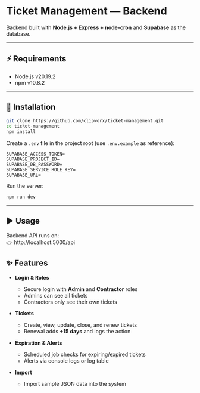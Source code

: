 # Ticket Management — Backend

Backend built with **Node.js + Express + node-cron** and **Supabase** as the database.

---

## ⚡ Requirements

- Node.js v20.19.2  
- npm v10.8.2  

---

## 🔧 Installation

```bash
git clone https://github.com/clipworx/ticket-management.git
cd ticket-management
npm install
```

Create a `.env` file in the project root (use `.env.example` as reference):

```env
SUPABASE_ACCESS_TOKEN=
SUPABASE_PROJECT_ID=
SUPABASE_DB_PASSWORD=
SUPABASE_SERVICE_ROLE_KEY=
SUPABASE_URL=
```

Run the server:

```bash
npm run dev
```

---

## ▶️ Usage

Backend API runs on:  
👉 http://localhost:5000/api


## ✨ Features

- **Login & Roles**
  - Secure login with **Admin** and **Contractor** roles  
  - Admins can see all tickets  
  - Contractors only see their own tickets  

- **Tickets**
  - Create, view, update, close, and renew tickets  
  - Renewal adds **+15 days** and logs the action  

- **Expiration & Alerts**
  - Scheduled job checks for expiring/expired tickets  
  - Alerts via console logs or log table  

- **Import**
  - Import sample JSON data into the system  

